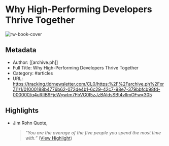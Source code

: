 # Why High-Performing Developers Thrive Together

![rw-book-cover](https://archive.ph/xrZI1/5423ad9198f61d5a90da1ca8482b6f0e4b03c609/scr.png)

## Metadata
- Author: [[archive.ph]]
- Full Title: Why High-Performing Developers Thrive Together
- Category: #articles
- URL: https://tracking.tldrnewsletter.com/CL0/https:%2F%2Farchive.ph%2FxrZI1/1/01000188b4776b62-072de4b1-6c29-42c7-98e7-379bbfcb98fd-000000/q4uRIIB9FjeWywtm7FbVG0I5zJzBAIdsSBt4vlImOFw=305

## Highlights
- Jim Rohn Quote,
  > *“You are the average of the five people you spend the most time with.”* ([View Highlight](https://read.readwise.io/read/01h327a1hwtyexjvm8p7crz4vn))
